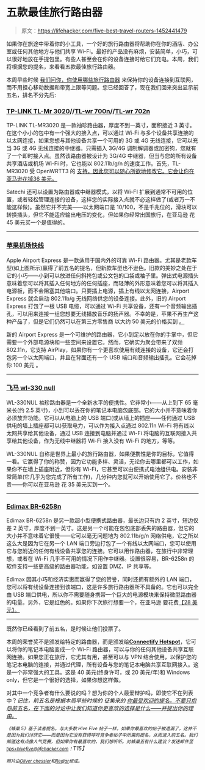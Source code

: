 # 五款最佳旅行路由器

> 原文：<https://lifehacker.com/five-best-travel-routers-1452441479>

如果你在旅途中带着你的小工具，一个好的旅行路由器将帮助你在你的酒店、办公室或任何其他地方与他们共享 Wi-Fi。最好的产品没有麻烦，安装简单，小巧，可以很好地放在手提包里。有些人甚至会在你的设备连接时给它们充电。本周，我们将根据您的提名，来看看五款最佳旅行路由器。



本周早些时候 [我们问你，你使用哪些旅行路由器](https://lifehacker.com/whats-the-best-travel-router-1451411336) 来保持你的设备连接到互联网，而不用担心移动数据和带宽上限等问题。您已经回答了，现在我们回来突出显示前五名，排名不分先后:

### [TP-LINK TL-Mr 3020](http://www.tp-link.com/us/products/details/?model=TL-MR3020)//[TL-wr 700n](http://www.tp-link.com/us/products/details/?model=TL-WR700N)//[TL-wr 702n](http://www.tp-link.us/products/details/?model=TL-WR702N)

TP-LINK TL-MR3020 是一款袖珍路由器，厚度不到一英寸，面积接近 3 英寸。在这个小小的包中有一个强大的接入点，可以通过 Wi-Fi 与多个设备共享连接的以太网连接，如果您想与其他设备共享一个可用的 3G 或 4G 无线连接，它可以充当 3G 或 4G 无线连接的中继器。只需插入 3G/4G 调制解调器或加密狗，您就有了一个即时接入点。虽然该路由器被设计为 3G/4G 中继器，但当与您的所有设备共享酒店或机场 Wi-Fi 时，它也能以 802.11b/g/n 的速度工作。首先，TL-MR3020 受 OpenWRTT3 的 [支持，因此您可以随心所欲地修改它。它会让你在亚马逊花掉36 美元。](http://wiki.openwrt.org/toh/tp-link/tl-mr3020)

Satechi 还可以设置为路由器或中继器模式，以将 Wi-FI 扩展到通常不可用的位置，或者轻松管理连接的设备，这样您的实际接入点就不必这样做了(或者万一不能这样做)。虽然它并不完美——以太网端口是 10/100，不是千兆位的，滑块可以转换插头，但它不能适应输出电压的变化，但如果你经常出国旅行，在亚马逊 花 45 美元买一个是值得的。

* * *

### [苹果机场快线](http://www.apple.com/airport-express/)

Apple Airport Express 是一款适用于国内外的可靠 Wi-Fi 路由器。尤其是老款车型(如上图所示)赢得了前五名的提名，但新款车型也不逊色。旧款的美妙之处在于它的小巧——小到可以放进任何斜挎包或公文包的口袋或袖子里。弹出式电源插头意味着您可以将其插入任何地方的任何插座，而轻薄的外形意味着您可以将其插入电源板，而不会阻塞其他端口。只要插上电源，插上有线以太网连接，Airport Express 就会启动 802.11b/g 无线网络供您的设备连接。此外，旧的 Airport Express 打包了一根 USB 电缆，可以通过 Wi-Fi 共享设备，还有一个音频输出插孔，可以用来连接一组您想要无线播放音乐的扬声器。不幸的是，苹果不再生产这种产品了，但是它们仍然可以在第三方零售商 以大约 50 美元的价格买到 [。](http://www.amazon.com/Apple-Airport-Express-MB321LL-A/dp/B0015YJOK2/?asc_campaign=InlineText&asc_refurl=https://lifehacker.com/five-best-travel-routers-1452441479&asc_source=&tag=kinjalifehackerlink-20)

新的 Airport Express 是一个可维护的路由器，它小到足以放在你的手掌中，但它需要一个外部电源块和一些空间来设置它。然而，它确实为聚会带来了双频 802.11n，它支持 AirPlay，如果你有一个更喜欢使用有线连接的设备，它还会打包另一个以太网端口，并且在背面还有一个 USB 端口和音频输出插孔。它会花掉你 100 美元 。

* * *

### [飞马 wl-330 null](http://www.asus.com/Networking/WL330NUL/)

WL-330NUL 袖珍路由器是一个全新水平的便携性。它非常小——从上到下 65 毫米长(约 2.5 英寸)，小到可以丢在你的笔记本电脑包底部。它的大小并不意味着你必须放弃功能。它可以从电脑上的 USB 端口(或从墙上的插座——任何通过 USB 供电的墙上插座都可以)获取电力，可以作为接入点通过 802.11n Wi-Fi 将有线以太网共享给其他设备，通过 USB 连接到电脑并通过 Wi-Fi 将电脑的互联网接入共享给其他设备，作为无线中继器将 Wi-Fi 接入没有 Wi-Fi 的地方，等等。

WL-330NUL 自称是世界上最小的旅行路由器，如果便携性是你的目标，它值得一看。它赢得了你的称赞，因为它功能多样、灵活，无论你去哪里都可以工作，如果你不在墙上插座附近，但你有 Wi-Fi，它甚至可以由便携式电池组供电。安装非常简单(它几乎为您完成了所有工作)，几分钟内您就可以开始使用它了。价格也不贵——你可以在亚马逊 花 35 美元买到一个。

* * *

### [Edimax BR-6258n](http://www.edimax.com/en/produce_detail.php?pd_id=372&pl1_id=24&pl2_id=89)

Edimax BR-6258n 是另一款超小型便携式路由器，最长边只有约 2 英寸，短边仅差 2 英寸，厚度不到一英寸。这是另一个可能在包包底部丢失的路由器，但它的大小并不意味着它很慢——它可以毫无问题地为 802.11b/g/n 网络供电，它之所以这么大是因为它在另一个 LAN 端口旁边打包了一个有线以太网端口，您可以使用它与您附近的任何有线设备共享您的连接。它可以用作路由器，在旅行中非常理想，或者在 Wi-Fi 几乎不可用的情况下用作中继器。设置很容易，BR-6258n 的软件支持一些更高级的路由器功能，如设置 DMZ、IP 共享等。

Edimax 因其小巧和经济实惠而赢得了您的赞誉，同时还拥有额外的 LAN 端口，您可以将有线设备连接到该端口，这是许多旅行路由器所不具备的。它也可以完全由 USB 端口供电，所以你不需要随身携带一个巨大的电源模块来保持微型路由器的电量。另外，它是红色的。如果你下次旅行想要一个，在亚马逊 要花费[【28 美元】。](http://www.amazon.com/BR-6258n-150Mbps-Wireless-Broadband-Supported/dp/B0069JA7M2/?asc_campaign=InlineText&asc_refurl=https://lifehacker.com/five-best-travel-routers-1452441479&asc_source=&tag=kinjalifehackerlink-20)

* * *

既然你已经看到了前五名，是时候让他们投票了。

本周的荣誉奖不是颁发给特定的路由器，而是颁发给[**Connectify Hotspot**](http://www.connectify.me/hotspot/)，它可以将你的笔记本电脑变成一个 Wi-Fi 路由器，可以与你的任何其他设备共享互联网连接。如果您正在旅行，它尤其有用，甚至可以与 VPN 结合使用，以保护您的笔记本电脑的连接，并通过代理，所有设备与您的笔记本电脑共享互联网接入。这是一个非常强大的工具。这是 40 美元(终身许可，或 20 美元/年)和 Windows only，但它是一个很好的选择，如果你想这样做。

对其中一个竞争者有什么要说的吗？想为你的个人最爱辩护吗，即使它不在列表中？*记住，前五名是根据本周早些时候的* *征集来的* [*你最受欢迎的提名。不要只抱怨前五名，在下面的讨论中让我们知道你更喜欢的选择是什么——并提出你的理由。*](https://lifehacker.com/whats-the-best-travel-router-1451411336)

*<small>《蜂巢 5》基于读者提名。与大多数 Hive Five 帖子一样，如果你最喜欢的帖子被遗漏了，这并不是因为我们讨厌它——而是因为它没有获得呼吁竞争者帖子中所需的提名，从而进入前五名。我们知道这有点像人气竞赛，但如果你有最喜欢的，我们想听听。对蜂巢五有什么建议？发送邮件至</small>*[*<small>tips+hivefive@lifehacker.com</small>*](mailto:tips+hivefive@lifehacker.com)*<small>！</small>T15】*

*<small>照片由</small>*[*<small>Oliver chessler</small>*](http://www.flickr.com/photos/thingstocomerecords/5735143617/)*<small>和</small>*[*<small>Redjar</small>*](http://en.wikipedia.org/wiki/File:Apple_airport_express.jpg)*<small>组成。</small>*